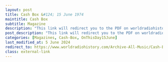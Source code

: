 ```yaml
---
layout: post
title: Cash Box &#124; 15 June 1974
maintitle: Cash Box
subtitle: Magazine
description: "This link will redirect you to the PDF on worldradiohistory.com Once your viewing the PDF search for &quot;zavaroni&quot;"
post_description: "This link will redirect you to the PDF on worldradiohistory.com Once your viewing the PDF search for &quot;zavaroni&quot;"
categories: [Magazines, Cash-Box, OnThisDay15June]
last_modified_at: 5 June 2024
redirect_to: https://www.worldradiohistory.com/Archive-All-Music/Cash-Box/70s/1974/CB-1974-06-15.pdf
class: external-link
---
```


